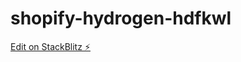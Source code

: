 # shopify-hydrogen-hdfkwl

[Edit on StackBlitz ⚡️](https://stackblitz.com/edit/shopify-hydrogen-hdfkwl)